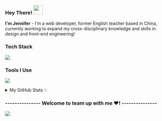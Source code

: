 ### Hey There! <img src = "https://raw.githubusercontent.com/MartinHeinz/MartinHeinz/master/wave.gif" width = 30px>

**I'm Jennifer** - I'm a web developer, former English teacher based in China, currently working to expand my cross-disciplinary knowledge and skills in design and front-end engineering!

### Tech Stack

<p align="left">
  <img src="https://skillicons.dev/icons?i=js,ts,html,css,react,redux,vite,sass,tailwind,nextjs,astro,nodejs,express,postgres,mongodb,linux,nginx,chatgpt&theme=dark&perline=10" />
</p>

### Tools I Use

<p align="left">
  <img src="https://skillicons.dev/icons?i=figma,ps,obsidian&theme=dark&perline=10" />
</p>

<details>
<summary> My GitHub Stats ✨</summary>

<img align="" height="137px" src="https://github-readme-stats.vercel.app/api?username=Jenniferwonder&hide_border=true&show_icons=true&include_all_commits=true&line_height=21&theme=dracula&count_private=true&rank_icon=default" /><img align="" height="137px" src="https://github-readme-stats.vercel.app/api/top-langs/?username=Jenniferwonder&hide_border=true&layout=compact&theme=dracula&count_private=true" />

</details>

<div align="left">

### --------------- Welcome to team up with me ❤️! ---------------

</div>
  
![](https://komarev.com/ghpvc/?username=Jenniferwonder&style=flat)
